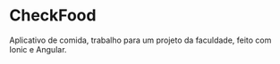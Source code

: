 # CheckFood
Aplicativo de comida, trabalho para um projeto da faculdade, feito com Ionic e Angular.
